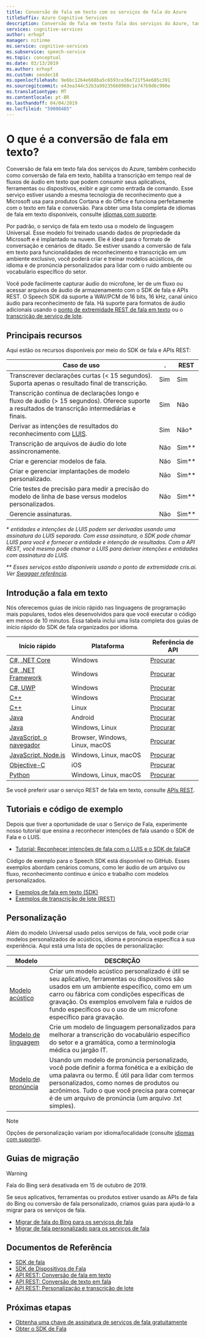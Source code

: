 ```yaml
---
title: Conversão de fala em texto com os serviços de fala do Azure
titleSuffix: Azure Cognitive Services
description: Conversão de fala em texto fala dos serviços do Azure, também conhecido como conversão de fala em texto, habilita a transcrição em tempo real de fluxos de áudio em texto que podem consumir seus aplicativos, ferramentas ou dispositivos, exibir e agir como entrada de comando. Esse serviço estiver usando a mesma tecnologia de reconhecimento que a Microsoft usa para produtos Cortana e do Office e funciona perfeitamente com o texto em fala e conversão.
services: cognitive-services
author: erhopf
manager: nitinme
ms.service: cognitive-services
ms.subservice: speech-service
ms.topic: conceptual
ms.date: 03/13/2019
ms.author: erhopf
ms.custom: seodec18
ms.openlocfilehash: 9e6bc1264e668ba5c6593ce36e721f54e685c391
ms.sourcegitcommit: e43ea344c52b3a99235660960c1e747b9d6c990e
ms.translationtype: MT
ms.contentlocale: pt-BR
ms.lasthandoff: 04/04/2019
ms.locfileid: "59008485"
---
```

# <a name="what-is-speech-to-text"></a>O que é a conversão de fala em texto?

Conversão de fala em texto fala dos serviços do Azure, também conhecido como conversão de fala em texto, habilita a transcrição em tempo real de fluxos de áudio em texto que podem consumir seus aplicativos, ferramentas ou dispositivos, exibir e agir como entrada de comando. Esse serviço estiver usando a mesma tecnologia de reconhecimento que a Microsoft usa para produtos Cortana e do Office e funciona perfeitamente com o texto em fala e conversão.  Para obter uma lista completa de idiomas de fala em texto disponíveis, consulte [idiomas com suporte](https://docs.microsoft.com/en-us/azure/cognitive-services/speech-service/language-support#speech-to-text).

Por padrão, o serviço de fala em texto usa o modelo de linguagem Universal. Esse modelo foi treinado usando dados de propriedade da Microsoft e é implantado na nuvem. Ele é ideal para o formato de conversação e cenários de ditado. Se estiver usando a conversão de fala em texto para funcionalidades de reconhecimento e transcrição em um ambiente exclusivo, você poderá criar e treinar modelos acústicos, de idioma e de pronúncia personalizados para lidar com o ruído ambiente ou vocabulário específico do setor. 

Você pode facilmente capturar áudio do microfone, ler de um fluxo ou acessar arquivos de áudio de armazenamento com o SDK de fala e APIs REST. O Speech SDK dá suporte a WAV/PCM de 16 bits, 16 kHz, canal único áudio para reconhecimento de fala. Há suporte para formatos de áudio adicionais usando o [ponto de extremidade REST de fala em texto](https://docs.microsoft.com/azure/cognitive-services/speech-service/rest-apis) ou o [transcrição de serviço de lote](https://docs.microsoft.com/azure/cognitive-services/speech-service/batch-transcription#supported-formats).

## <a name="core-features"></a>Principais recursos

Aqui estão os recursos disponíveis por meio do SDK de fala e APIs REST:

| Caso de uso | . | REST |
|----------|-----|------|
| Transcrever declarações curtas (< 15 segundos). Suporta apenas o resultado final de transcrição. | Sim | Sim |
| Transcrição contínua de declarações longo e fluxo de áudio (> 15 segundos). Oferece suporte a resultados de transcrição intermediárias e finais. | Sim | Não  |
| Derivar as intenções de resultados do reconhecimento com [LUIS](https://docs.microsoft.com/azure/cognitive-services/luis/what-is-luis). | Sim | Não\* |
| Transcrição de arquivos de áudio do lote assincronamente. | Não  | Sim\** |
| Criar e gerenciar modelos de fala. | Não  | Sim\** |
| Criar e gerenciar implantações de modelo personalizado. | Não  | Sim\** |
| Crie testes de precisão para medir a precisão do modelo de linha de base versus modelos personalizados. | Não  | Sim\** |
| Gerencie assinaturas. | Não  | Sim\** |

\* *entidades e intenções de LUIS podem ser derivadas usando uma assinatura do LUIS separada. Com essa assinatura, o SDK pode chamar LUIS para você e fornecer a entidade e intenção de resultados. Com a API REST, você mesmo pode chamar o LUIS para derivar intenções e entidades com assinatura do LUIS.*

\** *Esses serviços estão disponíveis usando o ponto de extremidade cris.ai. Ver [Swagger referência](https://westus.cris.ai/swagger/ui/index).*

## <a name="get-started-with-speech-to-text"></a>Introdução a fala em texto

Nós oferecemos guias de início rápido nas linguagens de programação mais populares, todos eles desenvolvidos para que você executar o código em menos de 10 minutos. Essa tabela inclui uma lista completa dos guias de início rápido do SDK de fala organizados por idioma.

| Início rápido | Plataforma | Referência de API |
|------------|----------|---------------|
| [C#, .NET Core](https://docs.microsoft.com/azure/cognitive-services/speech-service/quickstart-csharp-dotnetcore-windows) |  Windows | [Procurar](https://aka.ms/csspeech/csharpref) |
| [C#, .NET Framework](https://docs.microsoft.com/azure/cognitive-services/speech-service/quickstart-csharp-dotnet-windows) |  Windows | [Procurar](https://aka.ms/csspeech/csharpref) |
| [C#, UWP](https://docs.microsoft.com/azure/cognitive-services/speech-service/quickstart-csharp-uwp) |  Windows | [Procurar](https://aka.ms/csspeech/csharpref) |
| [C++](https://docs.microsoft.com/azure/cognitive-services/speech-service/quickstart-cpp-windows) |  Windows | [Procurar](https://aka.ms/csspeech/cppref)|
| [C++](https://docs.microsoft.com/azure/cognitive-services/speech-service/quickstart-cpp-linux) | Linux | [Procurar](https://aka.ms/csspeech/cppref) |
| [Java](https://docs.microsoft.com/azure/cognitive-services/speech-service/quickstart-java-android) | Android | [Procurar](https://aka.ms/csspeech/javaref) |
| [Java](https://docs.microsoft.com/azure/cognitive-services/speech-service/quickstart-java-jre) | Windows, Linux | [Procurar](https://aka.ms/csspeech/javaref) |
| [JavaScript, o navegador](https://docs.microsoft.com/azure/cognitive-services/speech-service/quickstart-js-browser) | Browser, Windows, Linux, macOS | [Procurar](https://aka.ms/AA434tv) |
| [JavaScript, Node.js](https://docs.microsoft.com/azure/cognitive-services/speech-service/quickstart-js-node) | Windows, Linux, macOS | [Procurar](https://aka.ms/AA434tv) |
| [Objective-C](https://docs.microsoft.com/azure/cognitive-services/speech-service/quickstart-objectivec-ios) | iOS | [Procurar](https://aka.ms/csspeech/objectivecref) |
| [Python](https://docs.microsoft.com/azure/cognitive-services/speech-service/quickstart-python) | Windows, Linux, macOS | [Procurar](https://aka.ms/AA434tr)  |

Se você preferir usar o serviço REST de fala em texto, consulte [APIs REST](https://docs.microsoft.com/azure/cognitive-services/speech-service/rest-apis).

## <a name="tutorials-and-sample-code"></a>Tutoriais e código de exemplo

Depois que tiver a oportunidade de usar o Serviço de Fala, experimente nosso tutorial que ensina a reconhecer intenções de fala usando o SDK de Fala e o LUIS.

* [Tutorial: Reconhecer intenções de fala com o LUIS e o SDK de falaC#](how-to-recognize-intents-from-speech-csharp.md)

Código de exemplo para o Speech SDK está disponível no GitHub. Esses exemplos abordam cenários comuns, como ler áudio de um arquivo ou fluxo, reconhecimento contínuo e único e trabalho com modelos personalizados.

* [Exemplos de fala em texto (SDK)](https://github.com/Azure-Samples/cognitive-services-speech-sdk)
* [Exemplos de transcrição de lote (REST)](https://github.com/Azure-Samples/cognitive-services-speech-sdk/tree/master/samples/batch)

## <a name="customization"></a>Personalização

Além do modelo Universal usado pelos serviços de fala, você pode criar modelos personalizados de acústicos, idioma e pronúncia específica à sua experiência. Aqui está uma lista de opções de personalização:

| Modelo | DESCRIÇÃO |
|-------|-------------|
| [Modelo acústico](how-to-customize-acoustic-models.md) | Criar um modelo acústico personalizado é útil se seu aplicativo, ferramentas ou dispositivos são usados em um ambiente específico, como em um carro ou fábrica com condições específicas de gravação. Os exemplos envolvem fala e ruídos de fundo específicos ou o uso de um microfone específico para gravação. |
| [Modelo de linguagem](how-to-customize-language-model.md) | Crie um modelo de linguagem personalizados para melhorar a transcrição do vocabulário específico do setor e a gramática, como a terminologia médica ou jargão IT. |
| [Modelo de pronúncia](how-to-customize-pronunciation.md) | Usando um modelo de pronúncia personalizado, você pode definir a forma fonética e a exibição de uma palavra ou termo. É útil para lidar com termos personalizados, como nomes de produtos ou acrônimos. Tudo o que você precisa para começar é de um arquivo de pronúncia (um arquivo .txt simples). |

> [!NOTE]
> Opções de personalização variam por idioma/localidade (consulte [idiomas com suporte](supported-languages.md)).

## <a name="migration-guides"></a>Guias de migração

> [!WARNING]
> Fala do Bing será desativada em 15 de outubro de 2019.

Se seus aplicativos, ferramentas ou produtos estiver usando as APIs de fala do Bing ou conversão de fala personalizado, criamos guias para ajudá-lo a migrar para os serviços de fala.

* [Migrar de fala do Bing para os serviços de fala](https://docs.microsoft.com/azure/cognitive-services/speech-service/how-to-migrate-from-bing-speech)
* [Migrar de fala personalizado para os serviços de fala](https://docs.microsoft.com/azure/cognitive-services/speech-service/how-to-migrate-from-custom-speech-service)

## <a name="reference-docs"></a>Documentos de Referência

* [SDK de fala](speech-sdk-reference.md)
* [SDK de Dispositivos de Fala](speech-devices-sdk.md)
* [API REST: Conversão de fala em texto](rest-speech-to-text.md)
* [API REST: Conversão de texto em fala](rest-text-to-speech.md)
* [API REST: Personalização e transcrição de lote](https://westus.cris.ai/swagger/ui/index)

## <a name="next-steps"></a>Próximas etapas

* [Obtenha uma chave de assinatura de serviços de fala gratuitamente](get-started.md)
* [Obter o SDK de Fala](speech-sdk.md)
